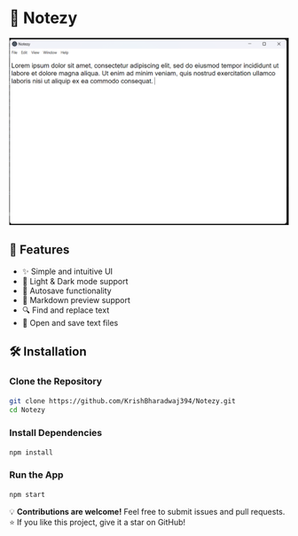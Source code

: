 # 📝 Notezy

![Notezy Screenshot](notezy.png)

## 🚀 Features

- ✨ Simple and intuitive UI  
- 🎨 Light & Dark mode support  
- 💾 Autosave functionality  
- 📝 Markdown preview support  
- 🔍 Find and replace text  
- 📂 Open and save text files  

## 🛠️ Installation

### Clone the Repository  
```sh
git clone https://github.com/KrishBharadwaj394/Notezy.git
cd Notezy
```

### Install Dependencies  
```sh
npm install
```

### Run the App  
```sh
npm start
```

💡 **Contributions are welcome!** Feel free to submit issues and pull requests.  
⭐ If you like this project, give it a star on GitHub!  
